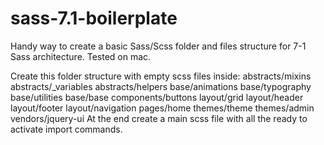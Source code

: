 # sass-7.1-boilerplate
Handy way to create a basic Sass/Scss folder and files structure for 7-1 Sass architecture. Tested on mac.

Create this folder structure with empty scss files inside:
abstracts/mixins
abstracts/_variables
abstracts/helpers
base/animations
base/typography
base/utilities
base/base
components/buttons
layout/grid
layout/header
layout/footer
layout/navigation
pages/home
themes/theme
themes/admin
vendors/jquery-ui
At the end create a main scss file with all the ready to activate import commands.
